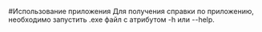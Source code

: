 #Использование приложения
Для получения справки по приложению, необходимо запустить .exe файл с атрибутом -h или --help.
